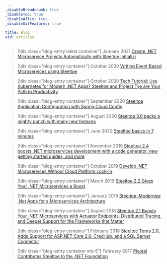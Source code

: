 ```yaml
---
_disableBreadcrumb: true
_disableToc: true
_disableAffix: true
_disableGitFeatures: true

title: Blog
uid: articles
---
```

> [!div class="blog-entry latest container"]
> <span>January <span class="font-size:larger;">2021</span></span> [Create .NET Microservice Projects Automatically with Steeltoe Initializr](xref:articles/create-dotnet-microservice-projects-automatically-with-steeltoe-initializr)

> [!div class="blog-entry container"]
> <span>October <span class="font-size:larger;">2020</span></span> [Writing Event Based Microservices using Steeltoe](xref:articles/writing-event-based-microservices-using-steeltoe)

> [!div class="blog-entry container"]
> <span>October <span class="font-size:larger;">2020</span></span> [Tech Tutorial: Use Kubernetes for Modern .NET Apps? Steeltoe and Project Tye are Your Path to Productivity](xref:articles/tech-tutorial-use-kubernetes-for-modern-net-apps-steeltoe-and-project-tye-are-your-path-to-productivity)

> [!div class="blog-entry container"]
> <span>September <span class="font-size:larger;">2020</span></span> [Steeltoe Application Configuration with Spring Cloud Config](xref:articles/steeltoe-application-configuration-with-spring-cloud-config)

> [!div class="blog-entry container"]
> <span>August <span class="font-size:larger;">2020</span></span> [Steeltoe 3.0 packs a mighty punch with many new features](xref:releases/steeltoe-3-0-packs-a-mighty-punch-with-many-new-features)

> [!div class="blog-entry container"]
> <span>June <span class="font-size:larger;">2020</span></span> [Steeltoe basics in 7 minutes](xref:articles/steeltoe-basics-in-7-minutes)

> [!div class="blog-entry container"]
> <span>November <span class="font-size:larger;">2019</span></span> [Steeltoe 2.4 boosts .NET microservices development with a code generator, new getting started guides, and more](xref:releases/steeltoe-2-4-boosts-dotnet-microservices-development)

> [!div class="blog-entry container"]
> <span>October <span class="font-size:larger;">2019</span></span> [Develop .NET Microservices Without Cloud Platform Lock-In](xref:articles/develop-dotNET-microservices-without-cloud-platform-lock-In)

> [!div class="blog-entry container"]
> <span>March <span class="font-size:larger;">2019</span></span> [Steeltoe 2.2 Gives Your .NET Microservices a Boost](xref:releases/steeltoe-2-2-gives-your--microservices-a-boost)

> [!div class="blog-entry container"]
> <span>January <span class="font-size:larger;">2019</span></span> [Steeltoe: Modernize .Net Apps for a Microservices Architecture](xref:articles/steeltoe-modernize-net-apps-for-a-microservices-architecture)

> [!div class="blog-entry container"]
> <span>August 2018</span> [Steeltoe 2.1 Boosts Your .NET Microservices with Actuator Endpoints, Distributed Tracing, and Deeper Support for the Frameworks that Matter](xref:releases/steeltoe-2-1-boosts-your-net-microservices-with-actuator-endpoints-distributed-tracing-and-deeper-support-for-the-frameworks-that-matter)

<!-- https://www.youtube.com/watch?v=x3YiEY3H6QM -->

> [!div class="blog-entry container"]
> <span>February <span class="font-size:larger;">2018</span></span> [Steeltoe Turns 2.0, Adds Support for ASP.NET Core 2.0, CredHub, and a SQL Server Connector](xref:releases/steeltoe-turns-2-0-adds-support-for-asp-net-core-2-0-credhub-and-a-sql-server-connector)

> [!div class="blog-entry container mb-5"]
> <span>February <span class="font-size:larger;">2017</span></span> [Pivotal Contributes Steeltoe to the .NET Foundation](xref:releases/pivotal-contributes-steeltoe-to-the-net-foundation)

<!-- https://www.youtube.com/watch?v=qItci8lLgJw -->